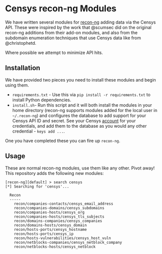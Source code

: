 # Censys recon-ng Modules

We have written several modules for [recon-ng](https://bitbucket.org/LaNMaSteR53/recon-ng) adding data via the Censys API. These were inspired by the work that @scumsec did on the original recon-ng additions from their add-on modules, and also from the subdomain enumeration techniques that use Censys data like from @christophetd. 

Where possible we attempt to minimize API hits. 

## Installation

We have provided two pieces you need to install these modules and begin using them.

* `requirements.txt` - Use this via `pip install -r requirements.txt` to install Python dependencies.
* `install.sh`- Run this script and it will both install the modules in your home directory (recon-ng supports modules added for the local user in `~/.recon-ng`) and configures the database to add support for your Censys API ID and secret. See your Censys [account](https://censys.io/account/api) for your credentials, and add them to the database as you would any other credential - `keys add ...`. 

One you have completed these you can fire up `recon-ng`.

## Usage

These are normal recon-ng modules, use them like any other. Pivot away! This repository adds the following new modules:

	[recon-ng][default] > search censys
	[*] Searching for 'censys'...

	  Recon
	  -----
    	recon/companies-contacts/censys_email_address
	    recon/companies-domains/censys_subdomains
	    recon/companies-hosts/censys_org
	    recon/companies-hosts/censys_tls_subjects
	    recon/domains-companies/censys_companies
	    recon/domains-hosts/censys_domain
	    recon/hosts-ports/censys_hostname
	    recon/hosts-ports/censys_ip
		recon/hosts-vulnerabilities/censys_host_vuln
	    recon/netblocks-companies/censys_netblock_company
	    recon/netblocks-hosts/censys_netblock